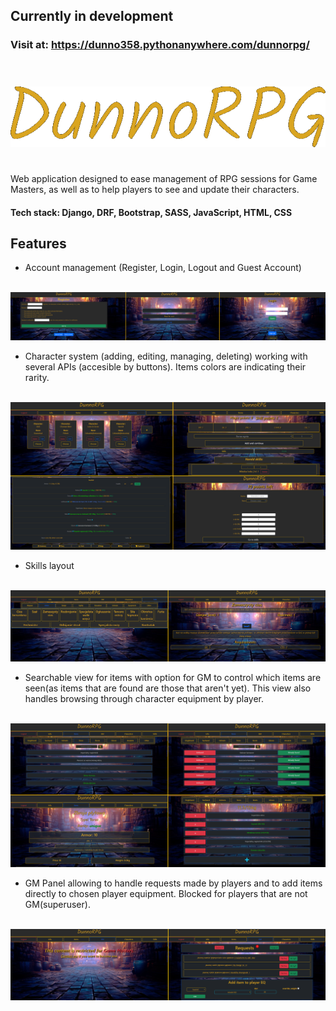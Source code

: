 ## Currently in development
### Visit at: https://dunno358.pythonanywhere.com/dunnorpg/
#
&emsp; ![Home page](https://github.com/Dunno358/Pictures/blob/main/DNRPG-title.png?raw=true)
#
Web application designed to ease management of RPG sessions for Game Masters, as well as to help players to see and update their characters. 

#### Tech stack: Django, DRF, Bootstrap, SASS, JavaScript, HTML, CSS

## Features
- Account management (Register, Login, Logout and Guest Account)

&emsp; ![Home page](https://github.com/Dunno358/Pictures/blob/main/DNRPG-log-reg-section.png?raw=true)

- Character system (adding, editing, managing, deleting) working with several APIs (accesible by buttons). Items colors are indicating their rarity.

&emsp; ![Home page](https://github.com/Dunno358/Pictures/blob/main/DNRPG-char-section.png?raw=true)

- Skills layout

&emsp; ![Home page](https://github.com/Dunno358/Pictures/blob/main/DNRPG-skills-section.png?raw=true)

- Searchable view for items with option for GM to control which items are seen(as items that are found are those that aren't yet). This view also handles browsing through character equipment by player.

&emsp; ![Home page](https://github.com/Dunno358/Pictures/blob/main/DNRPG-items.png?raw=true)

- GM Panel allowing to handle requests made by players and to add items directly to chosen player equipment. Blocked for players that are not GM(superuser).

&emsp; ![Home page](https://github.com/Dunno358/Pictures/blob/main/DNRPG-GM-Panel.png?raw=true)
